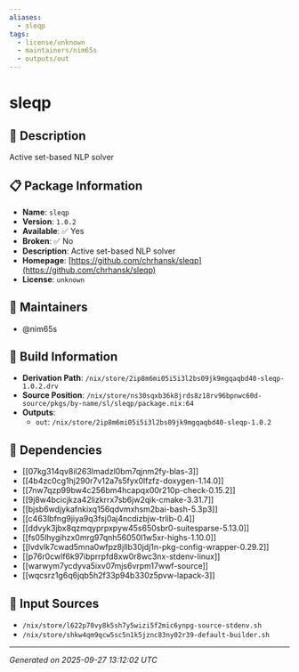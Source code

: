 ```yaml
---
aliases:
  - sleqp
tags:
  - license/unknown
  - maintainers/nim65s
  - outputs/out
---
```


# sleqp

## 📝 Description

Active set-based NLP solver

## 📋 Package Information

- **Name**: `sleqp`
- **Version**: `1.0.2`
- **Available**: ✅ Yes
- **Broken**: ✅ No
- **Description**: Active set-based NLP solver
- **Homepage**: [https://github.com/chrhansk/sleqp](https://github.com/chrhansk/sleqp)
- **License**: `unknown`
## 👥 Maintainers

- @nim65s


## 🔧 Build Information

- **Derivation Path**: `/nix/store/2ip8m6mi05i5i3l2bs09jk9mgqaqbd40-sleqp-1.0.2.drv`
- **Source Position**: `/nix/store/ns30sqxb36k8jrds8z18rv96bpnwc60d-source/pkgs/by-name/sl/sleqp/package.nix:64`
- **Outputs**:
  - `out`:  `/nix/store/2ip8m6mi05i5i3l2bs09jk9mgqaqbd40-sleqp-1.0.2`

## 🔗 Dependencies

- [[07kg314qv8il263lmadzl0bm7qjnm2fy-blas-3]]
- [[4b4zc0cg1hj290r7v12a7s5fyx0lfzfz-doxygen-1.14.0]]
- [[7nw7qzp99bw4c256bm4hcapqx00r210p-check-0.15.2]]
- [[9j8w4bcicjkza42lizkrrx7sb6jw2qik-cmake-3.31.7]]
- [[bjsb6wdjykafnkixq156qdvmxhsm2bai-bash-5.3p3]]
- [[c463lbfng9jiya9q3fsj0aj4ncdizbjw-trlib-0.4]]
- [[ddvyk3jbx8qzmqyprpxpyw45s650sbr0-suitesparse-5.13.0]]
- [[fs05lhygihzx0mrg97qnh56050l1w5xr-highs-1.10.0]]
- [[lvdvlk7cwad5mna0wfpz8jllb30jdj1n-pkg-config-wrapper-0.29.2]]
- [[p76r0cwlf6k97ibprrpfd8xw0r8wc3nx-stdenv-linux]]
- [[warwym7ycdyva5ixv07mjs6vrpm17wwf-source]]
- [[wqcsrz1g6q6jqb5h2f33p94b330z5pvw-lapack-3]]

## 📁 Input Sources

- `/nix/store/l622p70vy8k5sh7y5wizi5f2mic6ynpg-source-stdenv.sh`
- `/nix/store/shkw4qm9qcw5sc5n1k5jznc83ny02r39-default-builder.sh`

---
*Generated on 2025-09-27 13:12:02 UTC*
